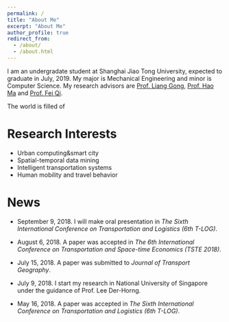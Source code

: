 ```yaml
---
permalink: /
title: "About Me"
excerpt: "About Me"
author_profile: true
redirect_from: 
  - /about/
  - /about.html
---
```


I am an undergradate student at Shanghai Jiao Tong University, expected to graduate in July, 2019. My major is Mechanical Engineering and minor is Computer Science. My research advisors are [Prof. Liang Gong](http://me.sjtu.edu.cn/teacher_directory1/2339.html), [Prof. Hao Ma](http://combustion.sjtu.edu.cn/people/?mid=493) and [Prof. Fei Qi](http://combustion.sjtu.edu.cn/people/?mid=1&version=en). 

The world is filled of 

# Research Interests

* Urban computing&smart city
* Spatial-temporal data mining
* Intelligent transportation systems
* Human mobility and travel behavior

# News

* September 9, 2018. I will make oral presentation in *The Sixth International Conference on Transportation and Logistics (6th T-LOG)*.

* August 6, 2018. A paper was accepted in *The 6th International Conference on Transportation and Space-time Economics (TSTE 2018)*.

* July 15, 2018. A paper was submitted to *Journal of Transport Geography*.

* July 9, 2018. I start my research in National University of Singapore under the guidance of Prof. Lee Der-Horng.

* May 16, 2018. A paper was accepted in *The Sixth International Conference on Transportation and Logistics (6th T-LOG)*.
